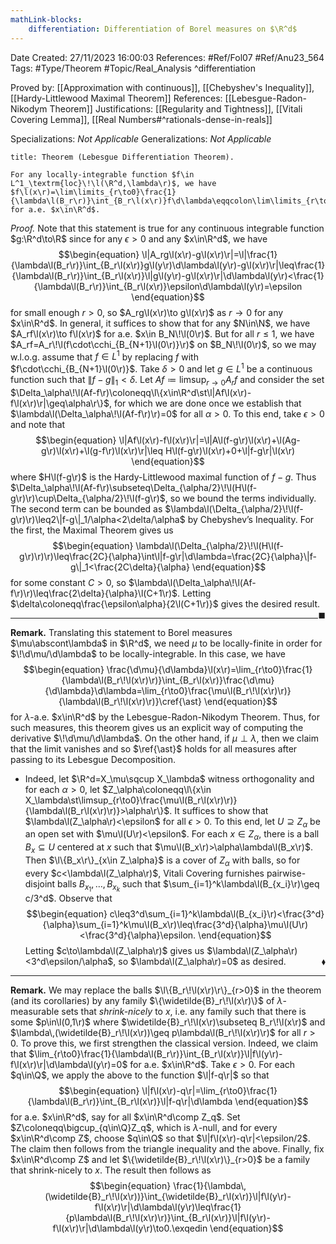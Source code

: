 ```yaml
---
mathLink-blocks:
    differentiation: Differentiation of Borel measures on $\R^d$
---
```


<div class="topSpace"></div>

Date Created: 27/11/2023 16:00:03
References: #Ref/Fol07 #Ref/Anu23_564
Tags: #Type/Theorem #Topic/Real_Analysis
^differentiation

Proved by: [[Approximation with continuous]], [[Chebyshev's Inequality]], [[Hardy-Littlewood Maximal Theorem]]
References: [[Lebesgue-Radon-Nikodym Theorem]]
Justifications: [[Regularity and Tightness]], [[Vitali Covering Lemma]], [[Real Numbers#^rationals-dense-in-reals]]

Specializations: <i>Not Applicable</i>
Generalizations: <i>Not Applicable</i>

``` ad-Theorem
title: Theorem (Lebesgue Differentiation Theorem).

For any locally-integrable function $f\in L^1_\textrm{loc}\!\l(\R^d,\lambda\r)$, we have $f\l(x\r)=\lim\limits_{r\to0}\frac{1}{\lambda\l(B_r\r)}\int_{B_r\l(x\r)}f\d\lambda\eqqcolon\lim\limits_{r\to0}A_rf\l(x\r)$ for a.e. $x\in\R^d$.

```

<i>Proof.</i> Note that this statement is true for any continuous integrable function $g:\R^d\to\R$ since for any $\epsilon>0$ and any $x\in\R^d$, we have
$$\begin{equation}
    \l|A_rg\l(x\r)-g\l(x\r)\r|=\l|\frac{1}{\lambda\l(B_r\r)}\int_{B_r\l(x\r)}g\l(y\r)\d\lambda\l(y\r)-g\l(x\r)\r|\leq\frac{1}{\lambda\l(B_r\r)}\int_{B_r\l(x\r)}\l|g\l(y\r)-g\l(x\r)\r|\d\lambda\l(y\r)<\frac{1}{\lambda\l(B_r\r)}\int_{B_r\l(x\r)}\epsilon\d\lambda\l(y\r)=\epsilon
\end{equation}$$
for small enough $r>0$, so $A_rg\l(x\r)\to g\l(x\r)$ as $r\to0$ for any $x\in\R^d$. In general, it suffices to show that for any $N\in\N$, we have $A_rf\l(x\r)\to f\l(x\r)$ for a.e. $x\in B_N\!\l(0\r)$. But for all $r\leq1$, we have $A_rf=A_r\!\l(f\cdot\cchi_{B_{N+1}\l(0\r)}\r)$ on $B_N\!\l(0\r)$, so we may w.l.o.g. assume that $f\in L^1$ by replacing $f$ with $f\cdot\cchi_{B_{N+1}\l(0\r)}$. Take $\delta>0$ and let $g\in L^1$ be a continuous function such that $\|f-g\|_1<\delta$. Let $Af\coloneqq\limsup_{r\to0}A_rf$ and consider the set $\Delta_\alpha\!\l(Af-f\r)\coloneqq\l\{x\in\R^d\st\l|Af\l(x\r)-f\l(x\r)\r|\geq\alpha\r\}$, for which we are done once we establish that $\lambda\l(\Delta_\alpha\!\l(Af-f\r)\r)=0$ for all $\alpha>0$. To this end, take $\epsilon>0$ and note that
$$\begin{equation}
    \l|Af\l(x\r)-f\l(x\r)\r|=\l|A\l(f-g\r)\l(x\r)+\l(Ag-g\r)\l(x\r)+\l(g-f\r)\l(x\r)\r|\leq H\l(f-g\r)\l(x\r)+0+\l|f-g\r|\l(x\r)
\end{equation}$$
where $H\l(f-g\r)$ is the Hardy-Littlewood maximal function of $f-g$. Thus $\Delta_\alpha\!\l(Af-f\r)\subseteq\Delta_{\alpha/2}\!\l(H\l(f-g\r)\r)\cup\Delta_{\alpha/2}\!\l(f-g\r)$, so we bound the terms individually. The second term can be bounded as $\lambda\l(\Delta_{\alpha/2}\!\l(f-g\r)\r)\leq2\|f-g\|_1/\alpha<2\delta/\alpha$ by Chebyshev’s Inequality. For the first, the Maximal Theorem gives us
$$\begin{equation}
    \lambda\l(\Delta_{\alpha/2}\!\l(H\l(f-g\r)\r)\r)\leq\frac{2C}{\alpha}\int\l|f-g\r|\d\lambda=\frac{2C}{\alpha}\|f-g\|_1<\frac{2C\delta}{\alpha}
\end{equation}$$
for some constant $C>0$, so $\lambda\l(\Delta_\alpha\!\l(Af-f\r)\r)\leq\frac{2\delta}{\alpha}\l(C+1\r)$. Letting $\delta\coloneqq\frac{\epsilon\alpha}{2\l(C+1\r)}$ gives the desired result.<span style="float:right;">$\blacksquare$</span>

---

<b>Remark.</b> Translating this statement to Borel measures $\mu\abscont\lambda$ in $\R^d$, we need $\mu$ to be locally-finite in order for $\!\d\mu/\d\lambda$ to be locally-integrable. In this case, we have
$$\begin{equation}
    \frac{\d\mu}{\d\lambda}\l(x\r)=\lim_{r\to0}\frac{1}{\lambda\l(B_r\!\l(x\r)\r)}\int_{B_r\l(x\r)}\frac{\d\mu}{\d\lambda}\d\lambda=\lim_{r\to0}\frac{\mu\l(B_r\!\l(x\r)\r)}{\lambda\l(B_r\!\l(x\r)\r)}\cref{\ast}
\end{equation}$$
for $\lambda$-a.e. $x\in\R^d$ by the Lebesgue-Radon-Nikodym Theorem. Thus, for such measures, this theorem gives us an explicit way of computing the derivative $\!\d\mu/\d\lambda$. On the other hand, if $\mu\perp\lambda$, then we claim that the limit vanishes and so $\ref{\ast}$ holds for all measures after passing to its Lebesgue Decomposition.
* Indeed, let $\R^d=X_\mu\sqcup X_\lambda$ witness orthogonality and for each $\alpha>0$, let $Z_\alpha\coloneqq\l\{x\in X_\lambda\st\limsup_{r\to0}\frac{\mu\l(B_r\l(x\r)\r)}{\lambda\l(B_r\l(x\r)\r)}>\alpha\r\}$. It suffices to show that $\lambda\l(Z_\alpha\r)<\epsilon$ for all $\epsilon>0$. To this end, let $U\supseteq Z_\alpha$ be an open set with $\mu\l(U\r)<\epsilon$. For each $x\in Z_\alpha$, there is a ball $B_x\subseteq U$ centered at $x$ such that $\mu\l(B_x\r)>\alpha\lambda\l(B_x\r)$. Then $\l\{B_x\r\}_{x\in Z_\alpha}$ is a cover of $Z_\alpha$ with balls, so for every $c<\lambda\l(Z_\alpha\r)$, Vitali Covering furnishes pairwise-disjoint balls $B_{x_1},\dots,B_{x_k}$ such that $\sum_{i=1}^k\lambda\l(B_{x_i}\r)\geq c/3^d$. Observe that
$$\begin{equation}
    c\leq3^d\sum_{i=1}^k\lambda\l(B_{x_i}\r)<\frac{3^d}{\alpha}\sum_{i=1}^k\mu\l(B_x\r)\leq\frac{3^d}{\alpha}\mu\l(U\r)<\frac{3^d}{\alpha}\epsilon.
\end{equation}$$
Letting $c\to\lambda\l(Z_\alpha\r)$ gives us $\lambda\l(Z_\alpha\r)<3^d\epsilon/\alpha$, so $\lambda\l(Z_\alpha\r)=0$ as desired.<span style="float:right;">$\blacklozenge$</span>

---

<b>Remark.</b> We may replace the balls $\l\{B_r\!\l(x\r)\r\}_{r>0}$ in the theorem (and its corollaries) by any family $\{\widetilde{B}_r\!\l(x\r)\}$ of $\lambda$-measurable sets that <i>shrink-nicely</i> to $x$, i.e. any family such that there is some $p\in\l(0,1\r)$ where $\widetilde{B}_r\!\l(x\r)\subseteq B_r\!\l(x\r)$ and $\lambda\,(\widetilde{B}_r\!\l(x\r))\geq p\lambda\l(B_r\!\l(x\r)\r)$ for all $r>0$. To prove this, we first strengthen the classical version. Indeed, we claim that $\lim_{r\to0}\frac{1}{\lambda\l(B_r\r)}\int_{B_r\l(x\r)}\l|f\l(y\r)-f\l(x\r)\r|\d\lambda\l(y\r)=0$ for a.e. $x\in\R^d$. Take $\epsilon>0$. For each $q\in\Q$, we apply the above to the function $\l|f-q\r|$ so that
$$\begin{equation}
    \l|f\l(x\r)-q\r|=\lim_{r\to0}\frac{1}{\lambda\l(B_r\r)}\int_{B_r\l(x\r)}\l|f-q\r|\d\lambda
\end{equation}$$
for a.e. $x\in\R^d$, say for all $x\in\R^d\comp Z_q$. Set $Z\coloneqq\bigcup_{q\in\Q}Z_q$, which is $\lambda$-null, and for every $x\in\R^d\comp Z$, choose $q\in\Q$ so that $\l|f\l(x\r)-q\r|<\epsilon/2$. The claim then follows from the triangle inequality and the above. Finally, fix $x\in\R^d\comp Z$ and let $\{\widetilde{B}_r\!\l(x\r)\}_{r>0}$ be a family that shrink-nicely to $x$. The result then follows as
$$\begin{equation}
    \frac{1}{\lambda\,(\widetilde{B}_r\!\l(x\r))}\int_{\widetilde{B}_r\l(x\r)}\l|f\l(y\r)-f\l(x\r)\r|\d\lambda\l(y\r)\leq\frac{1}{p\lambda\l(B_r\!\l(x\r)\r)}\int_{B_r\l(x\r)}\l|f\l(y\r)-f\l(x\r)\r|\d\lambda\l(y\r)\to0.\exqedin
\end{equation}$$
